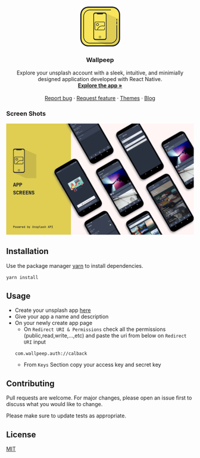 <p align="center">
  <a href="#">
    <img src="/resources/Logo.png">
  </a>
</p>

<h3 align="center">Wallpeep</h3>
<p align="center">
 Explore your unsplash account with a sleek, intuitive, and minimially designed application developed with React Native.
  <br>
  <a href="https://github.com/siddsarkar/WallPeep/releases"><strong>Explore the app »</strong></a>
  <br>
  <br>
  <a href="https://github.com/siddsarkar/WallPeep/issues/new">Report bug</a>
  ·
  <a href="https://github.com/siddsarkar/WallPeep/issues/new">Request feature</a>
  ·
  <a href="#">Themes</a>
  ·
  <a href="#">Blog</a>
</p>

### Screen Shots

<img src="/resources/Cover.png">

## Installation

Use the package manager [yarn](https://yarnpkg.com/) to install dependencies.

```bash
yarn install
```

## Usage

- Create your unsplash app [here](https://unsplash.com/oauth/applications/new)
- Give your app a name and description
- On your newly create app page
  - On `Redirect URI & Permissions` check all the permissions (public,read,write,...,etc) and paste the uri from below on `Redirect URI` input
  ```
  com.wallpeep.auth://calback
  ```
  - From `Keys` Section copy your access key and secret key

## Contributing

Pull requests are welcome. For major changes, please open an issue first to discuss what you would like to change.

Please make sure to update tests as appropriate.

## License

[MIT](https://github.com/siddsarkar/WallPeep/blob/main/README.md)
